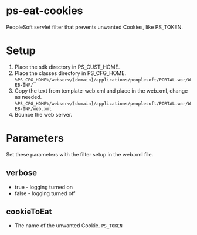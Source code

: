 # ps-eat-cookies
PeopleSoft servlet filter that prevents unwanted Cookies, like PS_TOKEN.

# Setup
1. Place the sdk directory in PS_CUST_HOME.
2. Place the classes directory in PS_CFG_HOME. `%PS_CFG_HOME%/webserv/[domain]/applications/peoplesoft/PORTAL.war/WEB-INF/`
3. Copy the text from template-web.xml and place in the web.xml, change as needed. `%PS_CFG_HOME%/webserv/[domain]/applications/peoplesoft/PORTAL.war/WEB-INF/web.xml`
4. Bounce the web server.
 
# Parameters
Set these parameters with the filter setup in the web.xml file.
## verbose
- true - logging turned on
- false - logging turned off

## cookieToEat
- The name of the unwanted Cookie. `PS_TOKEN`
